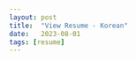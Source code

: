 ```yaml
---
layout: post
title:  "View Resume - Korean"
date:   2023-08-01
tags: [resume]
---
```



<object data="/assets/resume/sojaewoo_resume.pdf#navpane=0" width="1240" height="1750" type='application/pdf'></object>